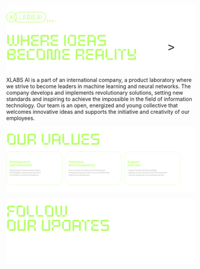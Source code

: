 ![XLabs AI — Where Ideas Become Reality](./assets/readme/header.png)

XLABS AI is a part of an international company, a product laboratory where we strive to become leaders in machine learning and neural networks. The company develops and implements revolutionary solutions, setting new standards and inspiring to achieve the impossible in the field of information technology. Our team is an open, energized and young collective that welcomes innovative ideas and supports the initiative and creativity of our employees.

![Our Values](./assets/readme/values.png)

![Follow Our Updates](./assets/readme/follow-cta.png)
